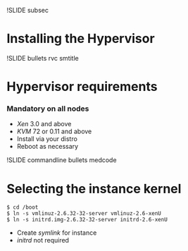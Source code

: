 !SLIDE subsec

# Installing the Hypervisor

!SLIDE bullets rvc smtitle

# Hypervisor requirements

### **Mandatory** on all nodes

* _Xen_ 3.0 and above
* _KVM_ 72 or 0.11 and above
* Install via your distro
* Reboot as necessary

!SLIDE commandline bullets medcode

# Selecting the instance kernel

    $ cd /boot
    $ ln -s vmlinuz-2.6.32-32-server vmlinuz-2.6-xenU
    $ ln -s initrd.img-2.6.32-32-server initrd-2.6-xenU

* Create _symlink_ for instance
* _initrd_ not required 

